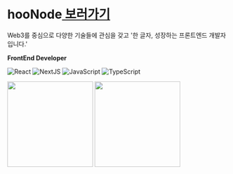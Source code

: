 # hooNode<a href="https://www.hoonode.com/"> 보러가기</a>
Web3를 중심으로 다양한 기술들에 관심을 갖고 '한 글자, 성장하는 프론트엔드 개발자입니다.'
    
**FrontEnd Developer**

<p>
  <img alt="React" src="https://img.shields.io/badge/-React-45b8d8?style=flat-square&logo=react&logoColor=white" />
  <img alt="NextJS" src="https://img.shields.io/badge/NextJS-black?style=flat-square&logo=Next.js&logoColor=white">
  <img alt="JavaScript"
    src="https://img.shields.io/badge/-JavaScript-F7DF1E?style=flat-square&logo=JavaScript&logoColor=white" />
  <img alt="TypeScript"
    src="https://img.shields.io/badge/-TypeScript-007ACC?style=flat-square&logo=typescript&logoColor=white" />
</p>


<p>
<a><img align="center" style="height:195px" src="https://github-readme-stats.vercel.app/api?username=hooNode&show_icons=true&theme=tokyonight" /></a>
<a><img align="center" style="height:195px" src="https://github-readme-stats.vercel.app/api/top-langs/?username=hooNode&layout=compact&theme=tokyonight" /></a></p>



